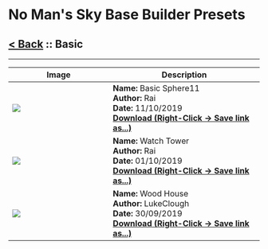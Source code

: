 # No Man's Sky Base Builder Presets  

## [< Back](https://charliebanks.github.io/nms-base-builder-presets/) :: Basic

___


<table cellpadding="10">
<thead>
    <tr>
        <th>Image</th>
        <th>Description</th>
    </tr>
</thead>
<tbody>
    <tr>
            <td width="40%"><img src="https://raw.githubusercontent.com/charliebanks/nms-base-builder-presets/master/images/Basic/Rai_BasicSphere11.jpg"></td>
            <td valign="top" width="60%"><b>Name:</b> Basic Sphere11 <br /> <b>Author:</b> Rai <br /><b>Date:</b> 11/10/2019 <br /> <b><a href="https://raw.githubusercontent.com/charliebanks/nms-base-builder-presets/master/Basic/Rai_BasicSphere11.json">Download (Right-Click -> Save link as...)</a></b></td>
        </tr><tr>
            <td width="40%"><img src="https://raw.githubusercontent.com/charliebanks/nms-base-builder-presets/master/images/Basic/Rai_WatchTower.jpg"></td>
            <td valign="top" width="60%"><b>Name:</b> Watch Tower <br /> <b>Author:</b> Rai <br /><b>Date:</b> 01/10/2019 <br /> <b><a href="https://raw.githubusercontent.com/charliebanks/nms-base-builder-presets/master/Basic/Rai_WatchTower.json">Download (Right-Click -> Save link as...)</a></b></td>
        </tr><tr>
            <td width="40%"><img src="https://raw.githubusercontent.com/charliebanks/nms-base-builder-presets/master/images/Basic/LukeClough_WoodHouse.jpg"></td>
            <td valign="top" width="60%"><b>Name:</b> Wood House <br /> <b>Author:</b> LukeClough <br /><b>Date:</b> 30/09/2019 <br /> <b><a href="https://raw.githubusercontent.com/charliebanks/nms-base-builder-presets/master/Basic/LukeClough_WoodHouse.json">Download (Right-Click -> Save link as...)</a></b></td>
        </tr>
</tbody>
</table>
    
